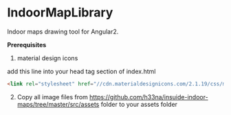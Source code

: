 # IndoorMapLibrary

Indoor maps drawing tool for Angular2.

<b> Prerequisites </b> 

1) material design icons

add this line into your head tag section of index.html
```html
<link rel="stylesheet" href="//cdn.materialdesignicons.com/2.1.19/css/materialdesignicons.min.css">
```
2) Copy all image files from https://github.com/h33na/insuide-indoor-maps/tree/master/src/assets folder to your assets folder
